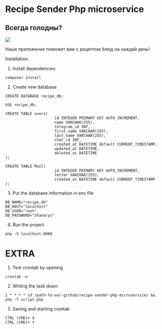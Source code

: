 # Recipe Sender Php microservice

## Всегда голодны?

![](https://github.com/znamazbayeva/recipe-sender-php-microservice/hungry.gif)

Наше приложение поможет вам с рецептом блюд на каждай день!

Installation:

1. Install dependencies
```
composer install
```
2. Create new database

```
CREATE DATABASE recipe_db;

USE recipe_db;

CREATE TABLE users(
                      id INTEGER PRIMARY KEY AUTO_INCREMENT,
                      name VARCHAR(255),
                      telegram_id INT,
                      first_name VARCHAR(255),
                      last_name VARCHAR(255),
                      chat_id INT,
                      created_at DATETIME default CURRENT_TIMESTAMP,
                      updated_at DATETIME,
                      deleted_at DATETIME
);

CREATE TABLE Mail(
                      id INTEGER PRIMARY KEY AUTO_INCREMENT,
                      letter VARCHAR(255),
                      created_at DATETIME default CURRENT_TIMESTAMP
);
```

3. Put the database information in env file

```
DB_NAME="recipe_db"
DB_HOST="localhost"
DB_USER="root"
DB_PASSWORD="zhanarys"
```
4. Run the project

```
php -S localhost:8080 
```


# EXTRA

1. Test crontab by opening

```
crontab -e
```

2. Writing the task down
```
1 * * * * cd /path-to-our-github/recipe-sender-php-microservice/ && php -f script.php

```
3. Saving and starting crontab

```
CTRL (CMD)+ X
CTRL (CMD)+ Y
```
